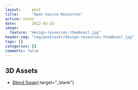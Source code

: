 ```yaml
---
layout:     post
title:      "Open Source Resources"
active: notes
date:       2022-03-25
image:
  feature: "design-resources-thumbnail.jpg"
header-img: "img/postcover/design-resources-thumbnail.jpg"
tags: []
categories: []
comments: false
---
```


## 3D Assets

- [Blend Swap](https://www.blendswap.com/search?keyword=grass){:target="_blank"} 
